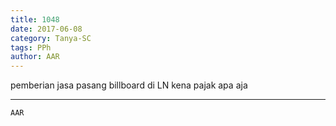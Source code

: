 ```yaml
---
title: 1048
date: 2017-06-08
category: Tanya-SC
tags: PPh
author: AAR
---
```


pemberian jasa pasang billboard di LN kena pajak apa aja

---



`AAR`
